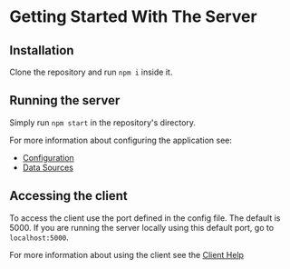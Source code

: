 # Getting Started With The Server

## Installation

Clone the repository and run `npm i` inside it.

## Running the server

Simply run `npm start` in the repository's directory.

For more information about configuring the application see:
- [Configuration](config.md)
- [Data Sources](data_source.md)

## Accessing the client

To access the client use the port defined in the config file. The default is 5000. If you are running the server locally using this default port, go to `localhost:5000`.

For more information about using the client see the [Client Help](../src/help/index.md)